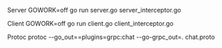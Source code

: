 Server
GOWORK=off go run server.go server_interceptor.go

Client
GOWORK=off go run client.go client_interceptor.go

Protoc
protoc --go_out==plugins=grpc:chat --go-grpc_out=. chat.proto